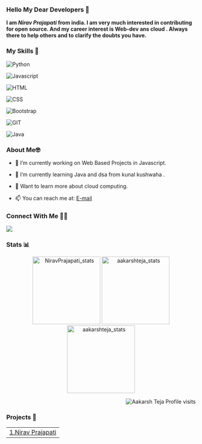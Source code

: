### Hello My Dear Developers 👋

__I am *Nirav Prajapati* from india. I am very much interested in contributing for open source. And my career interest is Web-dev ans cloud . Always there to help others and to clarify the doubts you have.__

### My Skills 🚀

![Python](https://www.python.org/static/community_logos/python-logo-generic.svg)

![Javascript](https://img.shields.io/badge/javscript-%F7DF1E.svg?style=for-the-badge&logo=javascript&logoColor=black&color=F7DF1E)

![HTML](https://img.shields.io/badge/html5-%3776AB.svg?style=for-the-badge&logo=html5&logoColor=white&color=E34F26)

![CSS](https://img.shields.io/badge/css3-%1572B6.svg?style=for-the-badge&logo=css3&logoColor=white&color=1572B6)

![Bootstrap](https://img.shields.io/badge/bootstrap-%3776AB.svg?style=for-the-badge&logo=bootstrap&logoColor=white&color=563D7C)

![GIT](https://img.shields.io/badge/git-%3776AB.svg?style=for-the-badge&logo=git&logoColor=white&color=F05032)

![Java](https://img.shields.io/badge/java-%7396.svg?style=for-the-badge&logo=java&logoColor=white&color=007396)

### About Me🤓

- 🔭 I’m currently working on Web Based Projects in Javascript.

- 🌱 I’m currently learning Java and dsa from kunal kushwaha .

- 🏫  Want to learn more about cloud computing.

- 📫 You can reach me at: <a href="mailto: niravprajapati97120@gmail.com">E-mail</a>

### Connect With Me 🤝🤝

[<img src = "https://img.shields.io/badge/aakarshteja-%2320A1F1.svg?&style=for-the-badge&logo=twitter&logoColor=white">](https://twitter.com/Nirav97120)

### Stats 📊

<p align="center"> 

  <img height="180em" src="https://github-readme-stats.vercel.app/api?username=Niravprajapati1&show_icons=true" alt="NiravPrajapati_stats" /> 

  <img height="180em" src="https://github-readme-stats.vercel.app/api/top-langs/?username=Niravprajapati1&layout=compact" alt="aakarshteja_stats" />

  <img height="180em" src="https://github-readme-streak-stats.herokuapp.com/?user=Niravprajapati1&" alt="aakarshteja_stats"/>

</p>

<p align="right"> <img src="https://komarev.com/ghpvc/?username=Niravprajapati1" alt="Aakarsh Teja Profile visits" /></p>

### Projects 💪

<!--START_SECTION:data-section-->

<table width="100%"><tr><td align="center"><a href="https://github.com/AakarshTeja/AakarshTeja">1.Nirav Prajapati</a> </td></tr></table>

<!--END_SECTION:data-section-->
